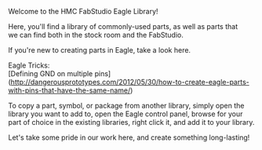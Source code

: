 Welcome to the HMC FabStudio Eagle Library!  

Here, you'll find a library of commonly-used parts, as well as parts that   
we can find both in the stock room and the FabStudio.  

If you're new to creating parts in Eagle, take a look here.  

Eagle Tricks:  
[Defining GND on multiple pins] (http://dangerousprototypes.com/2012/05/30/how-to-create-eagle-parts-with-pins-that-have-the-same-name/)  

To copy a part, symbol, or package from another library, simply open the 
library you want to add to, open the Eagle control panel, browse for your part 
of choice in the existing libraries, right click it, and add it to your 
library. 

Let's take some pride in our work here, and create something long-lasting!   
